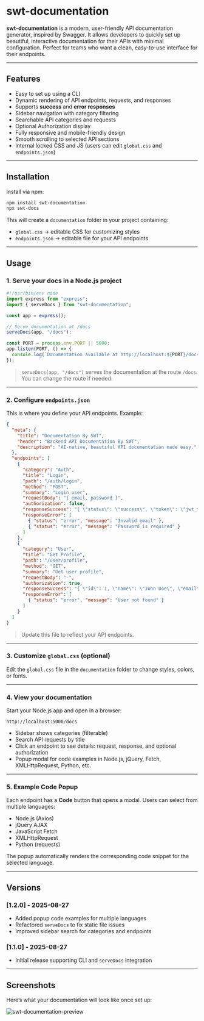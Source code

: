 # swt-documentation

**swt-documentation** is a modern, user-friendly API documentation generator, inspired by Swagger. It allows developers to quickly set up beautiful, interactive documentation for their APIs with minimal configuration. Perfect for teams who want a clean, easy-to-use interface for their endpoints.

---

## Features

- Easy to set up using a CLI
- Dynamic rendering of API endpoints, requests, and responses
- Supports **success** and **error responses**
- Sidebar navigation with category filtering
- Searchable API categories and requests
- Optional Authorization display
- Fully responsive and mobile-friendly design
- Smooth scrolling to selected API sections
- Internal locked CSS and JS (users can edit `global.css` and `endpoints.json`)

---

## Installation

Install via npm:

```bash
npm install swt-documentation
npx swt-docs
```

This will create a `documentation` folder in your project containing:

* `global.css` → editable CSS for customizing styles
* `endpoints.json` → editable file for your API endpoints

---

## Usage

### 1. Serve your docs in a Node.js project

```js
#!/usr/bin/env node
import express from "express";
import { serveDocs } from "swt-documentation";

const app = express();

// Serve documentation at /docs
serveDocs(app, "/docs");

const PORT = process.env.PORT || 5000;
app.listen(PORT, () => {
  console.log(`Documentation available at http://localhost:${PORT}/docs`);
});
```

> `serveDocs(app, "/docs")` serves the documentation at the route `/docs`. You can change the route if needed.

---

### 2. Configure `endpoints.json`

This is where you define your API endpoints. Example:

```json
{
  "meta": {
    "title": "Documentation By SWT",
    "header": "Backend API Documentation By SWT",
    "description": "AI-native, beautiful API documentation made easy."
  },
  "endpoints": [
    {
      "category": "Auth",
      "title": "Login",
      "path": "/auth/login",
      "method": "POST",
      "summary": "Login user",
      "requestBody": "{ email, password }",
      "authorization": false,
      "responseSuccess": "{ \"status\": \"success\", \"token\": \"jwt_token_here\" }",
      "responseError": [
        { "status": "error", "message": "Invalid email" },
        { "status": "error", "message": "Password is required" }
      ]
    },
    {
      "category": "User",
      "title": "Get Profile",
      "path": "/user/profile",
      "method": "GET",
      "summary": "Get user profile",
      "requestBody": "-",
      "authorization": true,
      "responseSuccess": "{ \"id\": 1, \"name\": \"John Doe\", \"email\": \"john@example.com\" }",
      "responseError": [
        { "status": "error", "message": "User not found" }
      ]
    }
  ]
}
```

> Update this file to reflect your API endpoints.

---

### 3. Customize `global.css` (optional)

Edit the `global.css` file in the `documentation` folder to change styles, colors, or fonts.

---

### 4. View your documentation

Start your Node.js app and open in a browser:

```
http://localhost:5000/docs
```

* Sidebar shows categories (filterable)
* Search API requests by title
* Click an endpoint to see details: request, response, and optional authorization
* Popup modal for code examples in Node.js, jQuery, Fetch, XMLHttpRequest, Python, etc.

---

### 5. Example Code Popup

Each endpoint has a **Code** button that opens a modal. Users can select from multiple languages:

- Node.js (Axios)
- jQuery AJAX
- JavaScript Fetch
- XMLHttpRequest
- Python (requests)

The popup automatically renders the corresponding code snippet for the selected language.

---

## Versions

### [1.2.0] - 2025-08-27
- Added popup code examples for multiple languages
- Refactored `serveDocs` to fix static file issues
- Improved sidebar search for categories and endpoints

### [1.1.0] - 2025-08-27
- Initial release supporting CLI and `serveDocs` integration

---

## Screenshots

Here’s what your documentation will look like once set up:

![swt-documentation-preview](https://via.placeholder.com/800x400.png?text=swt-documentation+Preview)
